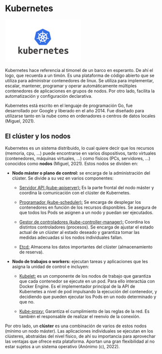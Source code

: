 # Kubernetes

<img src="../Imagenes/kubernetes.png" width="50%">

Kubernetes hace referencia al timonel de un barco en esperanto. De ahí el logo, que recuerda a un timón. Es una plataforma de código abierto que se utiliza para administrar contenedores de linux. Se utiliza para implementar, escalar, mantener, programar y operar automáticamente múltiples contenedores de aplicaciones en grupos de nodos. Por otro lado, facilita la automatización y configuración declarativa.

Kubernetes está escrito en el lenguaje de programación Go, fue desarrollado por Google y liberado en el año 2014. Fue diseñado para utilizarse tanto en la nube como en ordenadores o centros de datos locales (Miguel, 2021).


## El clúster y los nodos

Kubernetes es un sistema distribuido, lo cual quiere decir que los recursos (memoria, cpu, …) puede encontrarse en varios dispositivos, tanto virtuales (contenedores, máquinas virtuales, …) como físicos (PCs, servidores, …) conocidos como **nodos** (Miguel, 2021). Estos nodos se dividen en:

* **Nodo máster o plano de control:** se encarga de la administración del clúster. Se divide a su vez en varios componentes:

    * <u>Servidor API (kube-apiserver):</u> Es la parte frontal del nodo máster y coordina la comunicación con el clúster de Kubernetes. 

    * <u>Programador (kube-scheduler):</u> Se encarga de desplegar los contenedores en función de los recursos disponibles. Se asegura de que todos los Pods se asignen a un nodo y puedan ser ejecutados.

    * <u>Gestor de controladores (kube-controller-manager):</u> Coordina los distintos controladores (procesos). Se encarga de ajustar el estado actual de un clúster al estado deseado y garantiza tomar las medidas adecuadas si los nodos individuales fallan.

    * <u>Etcd:</u> Almacena los datos importantes del clúster (almacenamiento de reserva).

* **Nodo de trabajos o workers:** ejecutan tareas y aplicaciones que les asigna la unidad de control e incluyen:

    * <u>Kubelet:</u> es un componente de los nodos de trabajo que garantiza que cada contenedor se ejecute en un pod. Para ello interactúa con Docker Engine. Es el implementador principal de la API de Kubernetes a nivel de pod impulsando la ejecución del contenedor, y decidiendo que pueden ejecutar los Pods en un nodo determinado y que no.

    * <u>Kube-proxy:</u> Garantiza el cumplimiento de las reglas de la red. Es también el responsable de realizar el reenvío de la conexión.

Por otro lado, un **clúster** es una combinación de varios de estos nodos (mínimo un nodo máster). Las aplicaciones individuales se ejecutan en los clústeres, abstraídas del nivel físico, de ahí su importancia para aprovechar las ventajas que ofrece esta plataforma. Aportan una gran flexibilidad al no estar sujetos a un sistema operativo (Anónimo (c), 2022).